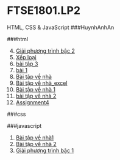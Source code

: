 # FTSE1801.LP2
HTML, CSS &amp; JavaScript
###HuynhAnhAn



###html


4. [Giải phương trình bậc 2](https://github.com/FASTTRACKSE/FTSE1801.LP2/blob/master/anhan/b%C3%A0i%20t%E1%BA%ADp/gi%E1%BA%A3i%20ph%C6%B0%C6%A1ng%20tr%C3%ACnh%20b%E1%BA%ADc%20hai.html)
5. [Xếp loại](https://github.com/FASTTRACKSE/FTSE1801.LP2/blob/master/anhan/b%C3%A0i%20t%E1%BA%ADp/x%E1%BA%BFp%20lo%E1%BA%A1i.html) 
6. [bài tập 3](https://github.com/FASTTRACKSE/FTSE1801.LP2/blob/master/anhan/b%C3%A0i%20t%E1%BA%ADp%203/b%C3%A0i%20t%E1%BA%ADp%203.html)
7. [bài 1](https://github.com/FASTTRACKSE/FTSE1801.LP2/blob/master/anhan/b%C3%A0i%20t%E1%BA%ADp%204/bai1.html)
8. [Bài tập về nhà](https://github.com/FASTTRACKSE/FTSE1801.LP2/blob/master/anhan/b%C3%A0i%20t%E1%BA%ADp%205/b%C3%A0i%20t%E1%BA%ADp%20v%E1%BB%81%20nh%C3%A0.html)
9. [Bài tập về nhà_excel](https://github.com/FASTTRACKSE/FTSE1801.LP2/blob/master/anhan/b%C3%A0i%20t%E1%BA%ADp%205/baiTapVeNha_excel.html)
10. [Bài tập về nhà 1](https://github.com/FASTTRACKSE/FTSE1801.LP2/blob/master/anhan/b%C3%A0i%20t%E1%BA%ADp%206/b%C3%A0i%20t%E1%BA%ADp%20v%E1%BB%81%20nh%C3%A0%201.html)
11. [bài tập về nhà 2](https://github.com/FASTTRACKSE/FTSE1801.LP2/blob/master/anhan/b%C3%A0i%20t%E1%BA%ADp%206/b%C3%A0i%20t%E1%BA%ADp%20v%E1%BB%81%20nh%C3%A0%202.html)
12. [Assignment4](https://github.com/FASTTRACKSE/FTSE1801.LP2/blob/master/anhan/b%C3%A0i%20t%E1%BA%ADp%208/Assignment4.html)





###css





###javascript

1. [Bài tập về nhà1](https://github.com/FASTTRACKSE/FTSE1801.LP2/blob/master/anhan/b%C3%A0i%20t%E1%BA%ADp/b%C3%A0i%20t%E1%BA%ADp%20v%E1%BB%81%20nh%C3%A0%201.html)
2. [Bài tập về nhà 2](https://github.com/FASTTRACKSE/FTSE1801.LP2/blob/master/anhan/b%C3%A0i%20t%E1%BA%ADp/b%C3%A0i%20t%E1%BA%ADp%20v%E1%BB%81%20nh%C3%A0%202.html)
3. [Giải phương trình bậc 1](https://github.com/FASTTRACKSE/FTSE1801.LP2/blob/master/anhan/b%C3%A0i%20t%E1%BA%ADp/gi%E1%BA%A3i%20ph%C6%B0%C6%A1ng%20tr%C3%ACnh%20b%E1%BA%ADc%20nh%E1%BA%A5t.html)
